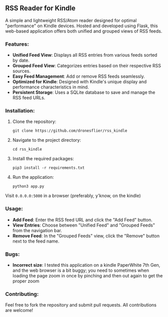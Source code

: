 ## RSS Reader for Kindle

A simple and lightweight RSS/Atom reader designed for optimal "performance" on Kindle devices. Hosted and developed using Flask, this web-based application offers both unified and grouped views of RSS feeds.

### Features:
- **Unified Feed View**: Displays all RSS entries from various feeds sorted by date.
- **Grouped Feed View**: Categorizes entries based on their respective RSS sources.
- **Easy Feed Management**: Add or remove RSS feeds seamlessly.
- **Optimized for Kindle**: Designed with Kindle's unique display and performance characteristics in mind.
- **Persistent Storage**: Uses a SQLite database to save and manage the RSS feed URLs.

### Installation:

1. Clone the repository:
   ```
   git clone https://github.com/dronesflier/rss_kindle
   ```
2. Navigate to the project directory:
   ```
   cd rss_kindle
   ```
3. Install the required packages:
   ```
   pip3 install -r requirements.txt
   ```
4. Run the application:
   ```
   python3 app.py
   ```
Visit ```0.0.0.0:5000``` in a browser (preferably, y'know, on the kindle)


### Usage:

- **Add Feed**: Enter the RSS feed URL and click the "Add Feed" button.
- **View Entries**: Choose between "Unified Feed" and "Grouped Feeds" from the navigation bar.
- **Remove Feed**: In the "Grouped Feeds" view, click the "Remove" button next to the feed name.

### Bugs:
- **Incorrect size**: I tested this application on a kindle PaperWhite 7th Gen, and the web browser is a bit buggy; you need to sometimes when loading the page zoom in once by pinching and then out again to get the proper zoom

### Contributing:

Feel free to fork the repository and submit pull requests. All contributions are welcome!
